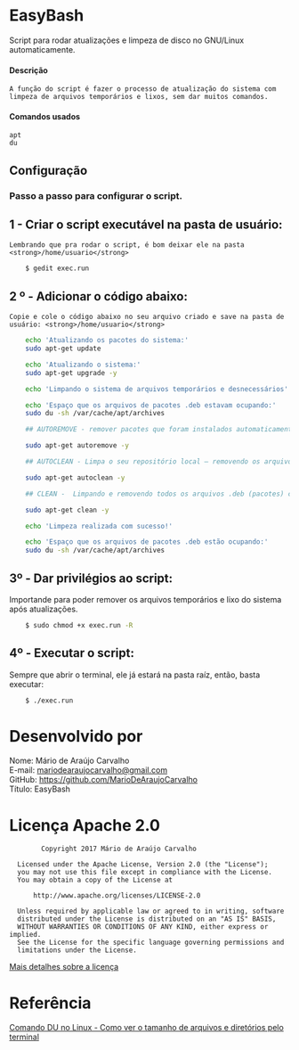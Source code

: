 # EasyBash
Script para rodar atualizações e limpeza de disco no GNU/Linux automaticamente.

#### Descrição
    A função do script é fazer o processo de atualização do sistema com limpeza de arquivos temporários e lixos, sem dar muitos comandos.

#### Comandos usados
    apt
    du

## Configuração
### Passo a passo para configurar o script.

## 1 - Criar o script executável na pasta de usuário:
    Lembrando que pra rodar o script, é bom deixar ele na pasta <strong>/home/usuario</strong>
```bash
    $ gedit exec.run
```
## 2 º - Adicionar o código abaixo:
    Copie e cole o código abaixo no seu arquivo criado e save na pasta de usuário: <strong>/home/usuario</strong>
```bash
    echo 'Atualizando os pacotes do sistema:'
    sudo apt-get update

    echo 'Atualizando o sistema:'
    sudo apt-get upgrade -y

    echo 'Limpando o sistema de arquivos temporários e desnecessários'

    echo 'Espaço que os arquivos de pacotes .deb estavam ocupando:'
    sudo du -sh /var/cache/apt/archives

    ## AUTOREMOVE - remover pacotes que foram instalados automaticamente para satisfazer dependências de outros pacotes e que já não são mais necessários.

    sudo apt-get autoremove -y

    ## AUTOCLEAN - Limpa o seu repositório local — removendo os arquivos de pacotes (.deb) que não podem mais ser baixados (versões antigas) e são completamente inúteis e obsoletos.

    sudo apt-get autoclean -y

    ## CLEAN -  Limpando e removendo todos os arquivos .deb (pacotes) contidos nos diretórios — exceto o lock file.

    sudo apt-get clean -y

    echo 'Limpeza realizada com sucesso!'

    echo 'Espaço que os arquivos de pacotes .deb estão ocupando:'
    sudo du -sh /var/cache/apt/archives

```
## 3º - Dar privilégios ao script: 
Importande para poder remover os arquivos temporários e lixo do sistema após atualizações.
```bash
    $ sudo chmod +x exec.run -R
```

## 4º - Executar o script:
Sempre que abrir o terminal, ele já estará na pasta raíz, então, basta executar:
```bash
    $ ./exec.run
```
# Desenvolvido por<br>
Nome: Mário de Araújo Carvalho<br> 
E-mail: mariodearaujocarvalho@gmail.com<br>
GitHub: https://github.com/MarioDeAraujoCarvalho<br>
Título: EasyBash
<br>

# Licença Apache 2.0

``` 
        Copyright 2017 Mário de Araújo Carvalho
 
  Licensed under the Apache License, Version 2.0 (the "License");
  you may not use this file except in compliance with the License.
  You may obtain a copy of the License at
 
      http://www.apache.org/licenses/LICENSE-2.0
 
  Unless required by applicable law or agreed to in writing, software
  distributed under the License is distributed on an "AS IS" BASIS,
  WITHOUT WARRANTIES OR CONDITIONS OF ANY KIND, either express or implied.
  See the License for the specific language governing permissions and
  limitations under the License.

```

<a href="https://www.apache.org/licenses/LICENSE-2.0" target="_blank">Mais detalhes sobre a licença</a>

# Referência
<a href="https://www.diolinux.com.br/2019/01/comando-du-no-linux-espaco-disco.html?m=1" target="_blank">Comando DU no Linux - Como ver o tamanho de arquivos e diretórios pelo terminal</a>
